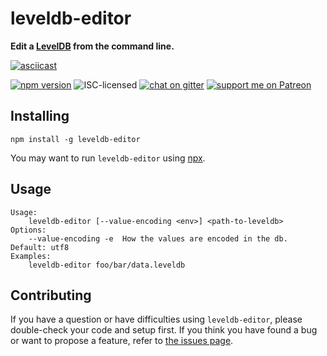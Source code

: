 # leveldb-editor

**Edit a [LevelDB](https://leveldb.org/) from the command line.**

[![asciicast](https://asciinema.org/a/134893.png)](https://asciinema.org/a/134893)

[![npm version](https://img.shields.io/npm/v/leveldb-editor.svg)](https://www.npmjs.com/package/leveldb-editor)
![ISC-licensed](https://img.shields.io/github/license/derhuerst/leveldb-editor.svg)
[![chat on gitter](https://badges.gitter.im/derhuerst.svg)](https://gitter.im/derhuerst)
[![support me on Patreon](https://img.shields.io/badge/support%20me-on%20patreon-fa7664.svg)](https://patreon.com/derhuerst)


## Installing

```shell
npm install -g leveldb-editor
```

You may want to run `leveldb-editor` using [npx](https://www.npmjs.com/package/npx).


## Usage

```shell
Usage:
    leveldb-editor [--value-encoding <env>] <path-to-leveldb>
Options:
    --value-encoding -e  How the values are encoded in the db. Default: utf8
Examples:
    leveldb-editor foo/bar/data.leveldb
```


## Contributing

If you have a question or have difficulties using `leveldb-editor`, please double-check your code and setup first. If you think you have found a bug or want to propose a feature, refer to [the issues page](https://github.com/derhuerst/leveldb-editor/issues).
